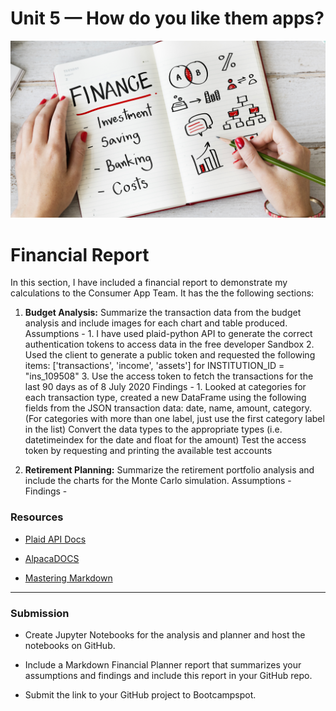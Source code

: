 # Unit 5 — How do you like them apps?

![Financial Planner](Images/financial-planner.png)

# Financial Report

In this section, I have included a financial report to demonstrate my calculations to the Consumer App Team. It has the the following sections:

1. **Budget Analysis:** Summarize the transaction data from the budget analysis and include images for each chart and table produced.
    Assumptions - 
        1. I have used plaid-python API to generate the correct authentication tokens to access data in the free developer Sandbox
        2. Used the client to generate a public token and requested the following items: ['transactions', 'income', 'assets'] for INSTITUTION_ID = "ins_109508"
        3. Use the access token to fetch the transactions for the last 90 days as of 8 July 2020
    Findings -
        1. Looked at categories for each transaction type, created a new DataFrame using the following fields from the JSON transaction data: date, name, amount, category. (For categories with more than one label, just use the first category label in the list)
        Convert the data types to the appropriate types (i.e. datetimeindex for the date and float for the amount)
        Test the access token by requesting and printing the available test accounts

2. **Retirement Planning:** Summarize the retirement portfolio analysis and include the charts for the Monte Carlo simulation.
    Assumptions - 
    Findings -


### Resources

* [Plaid API Docs](https://plaid.com/docs/)

* [AlpacaDOCS](https://alpaca.markets/docs/)

* [Mastering Markdown](https://guides.github.com/features/mastering-markdown/)

---

### Submission

* Create Jupyter Notebooks for the analysis and planner and host the notebooks on GitHub.

* Include a Markdown Financial Planner report that summarizes your assumptions and findings and include this report in your GitHub repo.

* Submit the link to your GitHub project to Bootcampspot.

